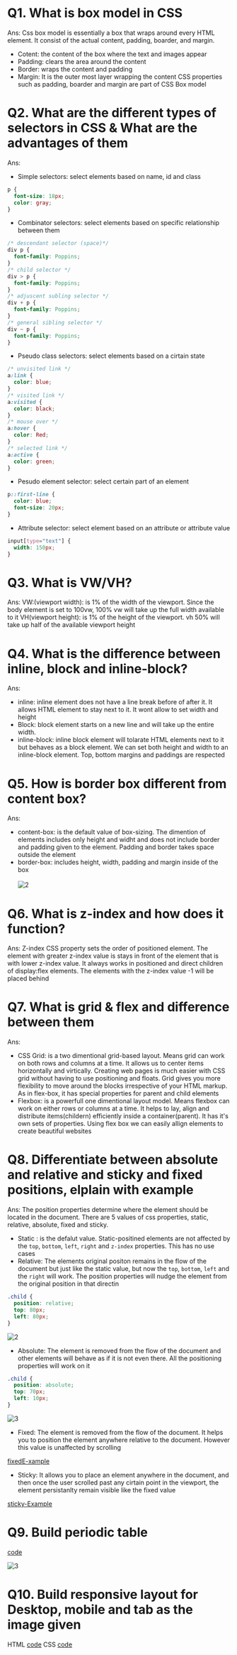 # Q1. What is box model in CSS

Ans:
Css box model is essentially a box that wraps around every HTML element. It consist of the actual content, padding, boarder, and margin.

- Cotent: the content of the box where the text and images appear
- Padding: clears the area around the content
- Border: wraps the content and padding
- Margin: It is the outer most layer wrapping the content
  CSS properties such as padding, boarder and margin are part of CSS Box model

# Q2. What are the different types of selectors in CSS & What are the advantages of them

Ans:

- Simple selectors: select elements based on name, id and class

```css
p {
  font-size: 18px;
  color: gray;
}
```

- Combinator selectors: select elements based on specific relationship between them

```css
/* descendant selector (space)*/
div p {
  font-family: Poppins;
}
/* child selector */
div > p {
  font-family: Poppins;
}
/* adjuscent subling selector */
div + p {
  font-family: Poppins;
}
/* general sibling selector */
div ~ p {
  font-family: Poppins;
}
```

- Pseudo class selectors: select elements based on a cirtain state

```css
/* unvisited link */
a:link {
  color: blue;
}
/* visited link */
a:visited {
  color: black;
}
/* mouse over */
a:hover {
  color: Red;
}
/* selected link */
a:active {
  color: green;
}
```

- Pesudo element selector: select certain part of an element

```css
p::first-line {
  color: blue;
  font-size: 20px;
}
```

- Attribute selector: select element based on an attribute or attribute value

```css
input[type="text"] {
  width: 150px;
}
```

# Q3. What is VW/VH?

Ans:
VW:(viewport width): is 1% of the width of the viewport. Since the body element is set to 100vw, 100% vw will take up the full width available to it
VH(viewport height): is 1% of the height of the viewport. vh 50% will take up half of the available viewport height

# Q4. What is the difference between inline, block and inline-block?

Ans:

- inline: inline element does not have a line break before of after it. It allows HTML element to stay next to it. It wont allow to set width and height
- Block: block element starts on a new line and will take up the entire width.
- inline-block: inline block element will tolarate HTML elements next to it but behaves as a block element. We can set both height and width to an inline-block element. Top, bottom margins and paddings are respected

# Q5. How is border box different from content box?

Ans:

- content-box: is the default value of box-sizing. The dimention of elements includes only height and widht and does not include border and padding given to the element. Padding and border takes space outside the element
- border-box: includes height, width, padding and margin inside of the box
  <br/>
  <br/>
  ![2](https://github.com/Zareel/PPT-Web-Development-Assignments/assets/110910838/a21ae3c3-61d7-41c4-b487-fa2fcf484a98)

# Q6. What is z-index and how does it function?

Ans:
Z-index CSS property sets the order of positioned element. The element with greater z-index value is stays in front of the element that is with lower z-index value. It always works in positioned and direct children of display:flex elements. The elements with the z-index value -1 will be placed behind

# Q7. What is grid & flex and difference between them

Ans:

- CSS Grid: is a two dimentional grid-based layout. Means grid can work on both rows and columns at a time. It allows us to center items horizontally and virtically. Creating web pages is much easier with CSS grid without having to use positioning and floats. Grid gives you more flexibility to move around the blocks irrespective of your HTML markup. As in flex-box, it has special properties for parent and child elements
- Flexbox: is a powerfull one dimentional layout model. Means flexbox can work on either rows or columns at a time. It helps to lay, align and distribute items(childern) efficiently inside a container(parent). It has it's own sets of properties. Using flex box we can easily allign elements to create beautiful websites

# Q8. Differentiate between absolute and relative and sticky and fixed positions, elplain with example

Ans:
The position properties determine where the element should be located in the document. There are 5 values of css properties, static, relative, absolute, fixed and sticky.

- Static : is the defalut value. Static-positined elements are not affected by the `top`, `bottom`, `left`, `right` and `z-index` properties. This has no use cases
- Relative: The elements original positon remains in the flow of the document but just like the static value, but now the `top`, `bottom`, `left` and the `right` will work. The position properties will nudge the element from the original position in that directin

```css
.child {
  position: relative;
  top: 80px;
  left: 80px;
}
```

![2](https://github.com/Zareel/PlacementAssignment_ZareelKalam/assets/110910838/acbdb356-9c04-478c-8abb-886cb3748afe)

- Absolute: The element is removed from the flow of the document and other elements will behave as if it is not even there. All the positioning properties will work on it

```css
.child {
  position: absolute;
  top: 70px;
  left: 10px;
}
```

![3](https://github.com/Zareel/PlacementAssignment_ZareelKalam/assets/110910838/011141ba-98a1-4238-9ce4-d6e5657498d2)

- Fixed: The element is removed from the flow of the document. It helps you to position the element anywhere relative to the document. However this value is unaffected by scrolling

[fixedE-xample](https://codepen.io/Zareel/pen/abKMZby)

- Sticky: It allows you to place an element anywhere in the document, and then once the user scrolled past any cirtain point in the viewport, the element persistanlty remain visible like the fixed value

[sticky-Example](https://codepen.io/Zareel/pen/BaVbzGj)

# Q9. Build periodic table

[code](https://github.com/Vaibhav832/PPT-Assignment/blob/main/Web%20Development%20Assignments/Assignment%202/perodic_table.html)

![3](https://github.com/Zareel/PPT-Web-Development-Assignments/assets/110910838/137ab43d-551d-4221-a0c1-b560338396e1)

# Q10. Build responsive layout for Desktop, mobile and tab as the image given
HTML
[code](https://github.com/Vaibhav832/PPT-Assignment/blob/main/Web%20Development%20Assignments/Assignment%202/responsive.html)
CSS
[code](https://github.com/Vaibhav832/PPT-Assignment/blob/main/Web%20Development%20Assignments/Assignment%202/style.css)

